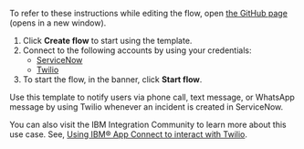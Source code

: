 To refer to these instructions while editing the flow, open [the GitHub page](https://github.com/ot4i/app-connect-templates/tree/master/resources/markdown/Notify%20users%20via%20phone%20call%20or%20text%20or%20WhatsApp%20message%20using%20Twilio%20whenever%20an%20incident%20is%20created%20in%20ServiceNow_instructions.md) (opens in a new window).

1. Click **Create flow** to start using the template.
2. Connect to the following accounts by using your credentials:
   - [ServiceNow](https://www.ibm.com/docs/en/app-connect/containers_cd?topic=apps-servicenow)
   - [Twilio](https://www.ibm.com/docs/en/app-connect/containers_cd?topic=apps-twilio)
3. To start the flow, in the banner, click **Start flow**.

Use this template to notify users via phone call, text message, or WhatsApp message by using Twilio whenever an incident is created in ServiceNow.

You can also visit the IBM Integration Community to learn more about this use case. See, [Using IBM® App Connect to interact with Twilio](https://community.ibm.com/community/user/integration/blogs/shamini-arumugam1/2023/06/28/using-ibm-app-connect-to-interact-with-twilio).
